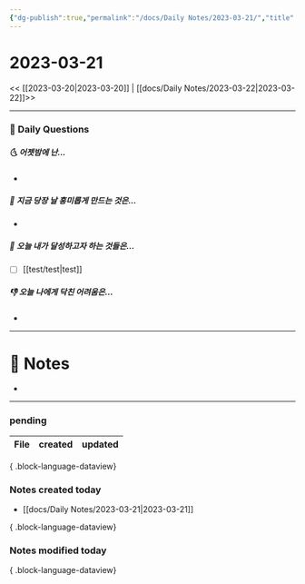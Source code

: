 ```yaml
---
{"dg-publish":true,"permalink":"/docs/Daily Notes/2023-03-21/","title":"2023-03-21","tags":[" DailyNote "]}
---
```



# 2023-03-21

<< [[2023-03-20\|2023-03-20]] | [[docs/Daily Notes/2023-03-22\|2023-03-22]]>>

---

### 📅 Daily Questions

##### 🌜 어젯밤에 난...

- 

##### 🙌 지금 당장 날 흥미롭게 만드는 것은...

- 

##### 🚀 오늘 내가 달성하고자 하는 것들은...

- [ ] [[test/test\|test]]

##### 👎 오늘 나에게 닥친 어려움은...

- 

---

# 📝 Notes

- 


---

### pending

| File | created | updated |
| ---- | ------- | ------- |

{ .block-language-dataview}

### Notes created today

- [[docs/Daily Notes/2023-03-21\|2023-03-21]]

{ .block-language-dataview}

### Notes modified today


{ .block-language-dataview}

